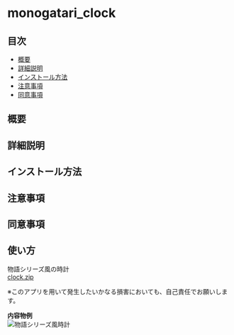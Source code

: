 # monogatari_clock
## 目次
- [概要](#概要)
- [詳細説明](#詳細説明)
- [インストール方法](#インストール方法)
- [注意事項](#注意事項)
- [同意事項](#同意事項)

## 概要

## 詳細説明

## インストール方法

## 注意事項

## 同意事項

## 使い方

物語シリーズ風の時計<br>
[clock.zip](https://github.com/sougo0811/monogatari_clock/files/7968238/clock.zip)

※このアプリを用いて発生したいかなる損害においても、自己責任でお願いします。<br>

<strong>内容物例</strong><br>
![物語シリーズ風時計](https://user-images.githubusercontent.com/81421308/151742197-8a7f7f2d-80bc-4c38-83f9-cb3d6e7d4c70.png)
